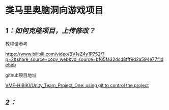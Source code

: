 <style>
body {
    background-image: url('Imagebackground/vv.png'); 
    background-repeat: no-repeat; /* 不重复平铺 */
    background-size: cover; /* 等比例缩放覆盖整个页面，也可按需设为contain等 */
    /* 还可按需添加其他样式，如调整背景位置 */
    background-position: right bottom; 
}
</style>


# 类马里奥脑洞向游戏项目

## *1：如何克隆项目，上传修改？*

教程请参考 

https://www.bilibili.com/video/BV1eZ4y1P752/?p=2&share_source=copy_web&vd_source=bf65fa32dcd8fff9d2a594e77f1de5eb

github项目地址

[VMF-HIBIKI/Unity_Team_Project_One: using git to control the project](https://github.com/VMF-HIBIKI/Unity_Team_Project_One)

## *2：*
